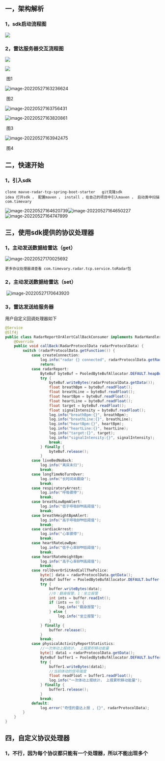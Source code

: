 ## 一，架构解析

### 1，sdk启动流程图

![](D:\company_project\呼吸心率\sdk\mavve-radar-tcp-spring-boot-starter\img\image-20220527162202930.png)

### 2，雷达服务器交互流程图

![](D:\company_project\呼吸心率\sdk\mavve-radar-tcp-spring-boot-starter\img\image-20220527163137967.png)

![](D:\company_project\呼吸心率\sdk\mavve-radar-tcp-spring-boot-starter\img\image-20220527163200872.png)

​																											图1

![image-20220527163236624](C:\Users\Administrator\AppData\Roaming\Typora\typora-user-images\image-20220527163236624.png)

​																												图2

![image-20220527163756431](C:\Users\Administrator\AppData\Roaming\Typora\typora-user-images\image-20220527163756431.png)

![image-20220527163820861](C:\Users\Administrator\AppData\Roaming\Typora\typora-user-images\image-20220527163820861.png)

​																												图3



![image-20220527163942475](C:\Users\Administrator\AppData\Roaming\Typora\typora-user-images\image-20220527163942475.png)

​																											图4



## 二，快速开始

### 1，引入sdk

```
clone mavve-radar-tcp-spring-boot-starter   git克隆sdk
idea 打开sdk ， 配置maven ， install ，在自己的项目中引入maven ， 启动类中扫描  com.timevary
```

![image-20220527164620739](C:\Users\Administrator\AppData\Roaming\Typora\typora-user-images\image-20220527164620739.png)![image-20220527164650227](C:\Users\Administrator\AppData\Roaming\Typora\typora-user-images\image-20220527164650227.png)![image-20220527164747899](C:\Users\Administrator\AppData\Roaming\Typora\typora-user-images\image-20220527164747899.png)



## 三，使用sdk提供的协议处理器

### 1，主动发送数据给雷达（get）

![image-20220527170025692](C:\Users\Administrator\AppData\Roaming\Typora\typora-user-images\image-20220527170025692.png)

```
更多协议处理器请查看 com.timevary.radar.tcp.service.toRadar包
```

### 2，主动发送数据给雷达（set）

​	![image-20220527170643920](C:\Users\Administrator\AppData\Roaming\Typora\typora-user-images\image-20220527170643920.png)



### 3，雷达发送给服务器

用户自定义回调处理器如下

```java
@Service
@Slf4j
public class RadarReportOrAlertCallBackConsumer implements RadarHandlerCallBackForConsumer {
    @Override
    public void callBack(RadarProtocolData radarProtocolData) {
        switch (radarProtocolData.getFunction()) {
            case createConnection:
                log.info("radar {} connected", radarProtocolData.getRadarId());
                return;
            case radarReport:
                ByteBuf byteBuf = PooledByteBufAllocator.DEFAULT.heapBuffer();
                try {
                    byteBuf.writeBytes(radarProtocolData.getData());
                    float breathBpm = byteBuf.readFloat();
                    float breathLine = byteBuf.readFloat();
                    float heartBpm = byteBuf.readFloat();
                    float heartLine = byteBuf.readFloat();
                    float target = byteBuf.readFloat();
                    float signalIntensity = byteBuf.readFloat();
                    log.info("breathBpm:{}", breathBpm);
                    log.info("breathLine:{}", breathLine);
                    log.info("heartBpm:{}", heartBpm);
                    log.info("heartLine:{}", heartLine);
                    log.info("target:{}", target);
                    log.info("signalIntensity:{}", signalIntensity);
                    break;
                } finally {
                    byteBuf.release();
                }
            case liveBedNoBack:
                log.info("离床未归");
                break;
            case longTimeNoTurnOver:
                log.info("长时间未翻身");
                break;
            case respiratoryArrest:
                log.info("呼吸骤停");
                break;
            case breathLowBpmAlert:
                log.info("低于呼吸BPM高阈值");
                break;
            case breathHeightBpmAlert:
                log.info("高于呼吸BPM低阈值");
                break;
            case cardiacArrest:
                log.info("心率骤停");
                break;
            case heartRateLowBpm:
                log.info("低于心率BPM低阈值");
                break;
            case heartRateHeightBpm:
                log.info("高于心率BPM高阈值");
                break;
            case rollOverOrSitAndCallThePolice:
                byte[] data = radarProtocolData.getData();
                ByteBuf buffer = PooledByteBufAllocator.DEFAULT.buffer();
                try {
                    buffer.writeBytes(data);
                    //0：翻身报警，1：坐立报警
                    int ints = buffer.readInt();
                    if (ints == 0) {
                        log.info("翻身报警");
                    } else {
                        log.info("坐立报警");
                    }
                } finally {
                    buffer.release();
                }
                break;
            case physicalActivityReportStatistics:
                //一次体动上报统计， 上报累积移动能量
                byte[] data1 = radarProtocolData.getData();
                ByteBuf buffer1 = PooledByteBufAllocator.DEFAULT.buffer();
                try {
                    buffer1.writeBytes(data1);
                    //当前体动的信号强度
                    float readFloat = buffer1.readFloat();
                    log.info("一次体动上报统计， 上报累积移动能量");
                } finally {
                    buffer1.release();
                }
                break;
            default:
                log.error("奇怪的雷达上报 , {}", radarProtocolData);
        }
    }
}
```



## 四，自定义协议处理器

### 1，不行，因为每个协议都只能有一个处理器，所以不能出现多个 

